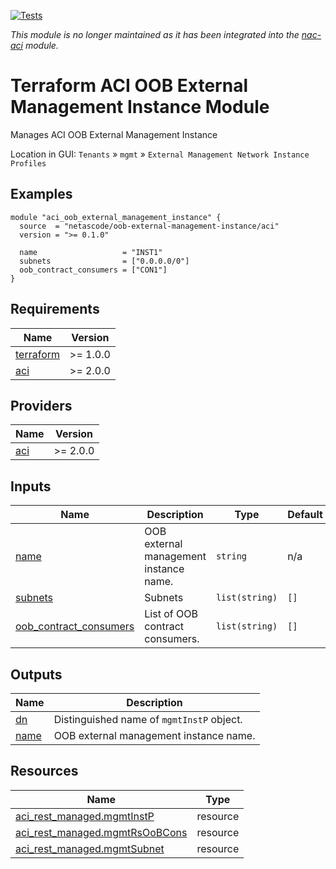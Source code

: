 <!-- BEGIN_TF_DOCS -->
[![Tests](https://github.com/netascode/terraform-aci-oob-external-management-instance/actions/workflows/test.yml/badge.svg)](https://github.com/netascode/terraform-aci-oob-external-management-instance/actions/workflows/test.yml)

*This module is no longer maintained as it has been integrated into the [nac-aci](https://github.com/netascode/terraform-aci-nac-aci) module.*

# Terraform ACI OOB External Management Instance Module

Manages ACI OOB External Management Instance

Location in GUI:
`Tenants` » `mgmt` » `External Management Network Instance Profiles`

## Examples

```hcl
module "aci_oob_external_management_instance" {
  source  = "netascode/oob-external-management-instance/aci"
  version = ">= 0.1.0"

  name                   = "INST1"
  subnets                = ["0.0.0.0/0"]
  oob_contract_consumers = ["CON1"]
}
```

## Requirements

| Name | Version |
|------|---------|
| <a name="requirement_terraform"></a> [terraform](#requirement\_terraform) | >= 1.0.0 |
| <a name="requirement_aci"></a> [aci](#requirement\_aci) | >= 2.0.0 |

## Providers

| Name | Version |
|------|---------|
| <a name="provider_aci"></a> [aci](#provider\_aci) | >= 2.0.0 |

## Inputs

| Name | Description | Type | Default | Required |
|------|-------------|------|---------|:--------:|
| <a name="input_name"></a> [name](#input\_name) | OOB external management instance name. | `string` | n/a | yes |
| <a name="input_subnets"></a> [subnets](#input\_subnets) | Subnets | `list(string)` | `[]` | no |
| <a name="input_oob_contract_consumers"></a> [oob\_contract\_consumers](#input\_oob\_contract\_consumers) | List of OOB contract consumers. | `list(string)` | `[]` | no |

## Outputs

| Name | Description |
|------|-------------|
| <a name="output_dn"></a> [dn](#output\_dn) | Distinguished name of `mgmtInstP` object. |
| <a name="output_name"></a> [name](#output\_name) | OOB external management instance name. |

## Resources

| Name | Type |
|------|------|
| [aci_rest_managed.mgmtInstP](https://registry.terraform.io/providers/CiscoDevNet/aci/latest/docs/resources/rest_managed) | resource |
| [aci_rest_managed.mgmtRsOoBCons](https://registry.terraform.io/providers/CiscoDevNet/aci/latest/docs/resources/rest_managed) | resource |
| [aci_rest_managed.mgmtSubnet](https://registry.terraform.io/providers/CiscoDevNet/aci/latest/docs/resources/rest_managed) | resource |
<!-- END_TF_DOCS -->